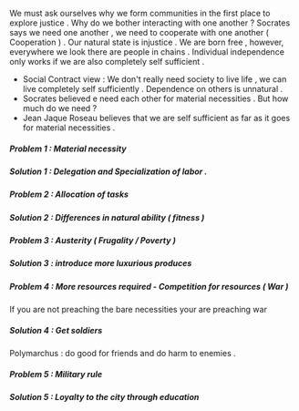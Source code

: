We must ask ourselves why we form communities in the first place to explore justice . Why do we bother interacting with one another ? Socrates says we need one another ,  we need to cooperate with one another ( Cooperation ) .  Our natural state is injustice . We are born free , however, everywhere we look there are people in chains . Individual independence only works if we are also completely self sufficient . 
- Social Contract view : We don't really need society to live life , we can live completely self sufficiently . Dependence on others is unnatural . 
- Socrates believed e need each other for material necessities . But how much  do we need ? 
- Jean Jaque Roseau  believes that we are self sufficient as far as it goes for material necessities .

##### Problem 1 : Material necessity  
##### Solution 1 : Delegation and Specialization of labor . 
##### Problem 2 : Allocation of tasks
##### Solution 2 : Differences in natural ability ( fitness ) 
##### Problem 3 : Austerity  ( Frugality / Poverty ) 
##### Solution 3 : introduce more luxurious produces 
##### Problem 4 : More resources required - Competition for resources  ( War ) 
If you are not preaching the bare necessities your are preaching war 
##### Solution 4 : Get soldiers 
Polymarchus : do good for friends and do harm to enemies . 
##### Problem 5 : Military rule 
##### Solution 5 : Loyalty to the city through education 

